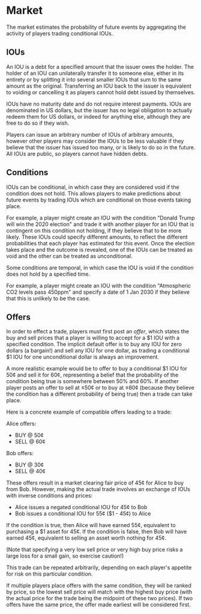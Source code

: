 # Market

The market estimates the probability of future events by aggregating the
activity of players trading conditional IOUs.

## IOUs

An IOU is a debt for a specified amount that the issuer owes the holder. The
holder of an IOU can unilaterally transfer it to someone else, either in its
entirety or by splitting it into several smaller IOUs that sum to the same
amount as the original. Transferring an IOU back to the issuer is equivalent
to voiding or cancelling it as players cannot hold debt issued by themselves.

IOUs have no maturity date and do not require interest payments. IOUs are
denominated in US dollars, but the issuer has no legal obligation to actually
redeem them for US dollars, or indeed for anything else, although they are
free to do so if they wish.

Players can issue an arbitrary number of IOUs of arbitrary amounts, however
other players may consider the IOUs to be less valuable if they believe that
the issuer has issued too many, or is likely to do so in the future. All IOUs
are public, so players cannot have hidden debts.

## Conditions

IOUs can be conditional, in which case they are considered void if the
condition does not hold. This allows players to make predictions about future
events by trading IOUs which are conditional on those events taking place.

For example, a player might create an IOU with the condition "Donald Trump
will win the 2020 election" and trade it with another player for an IOU that
is contingent on this condition not holding, if they believe that to be more
likely. These IOUs could specify different amounts, to reflect the different
probabilities that each player has estimated for this event. Once the election
takes place and the outcome is revealed, one of the IOUs can be treated as
void and the other can be treated as unconditional.

Some conditions are temporal, in which case the IOU is void if the condition
does not hold by a specified time.

For example, a player might create an IOU with the condition "Atmospheric CO2
levels pass 450ppm" and specify a date of 1 Jan 2030 if they believe that this
is unlikely to be the case.

## Offers

In order to effect a trade, players must first post an _offer_, which states
the buy and sell prices that a player is willing to accept for a $1 IOU with a
specified condition. The implicit default offer is to buy any IOU for zero
dollars (a bargain!) and sell any IOU for one dollar, as trading a conditional
$1 IOU for one unconditional dollar is always an improvement.

A more realistic example would be to offer to buy a conditional $1 IOU for 50¢
and sell it for 60¢, representing a belief that the probability of the
condition being true is somewhere between 50% and 60%. If another player posts
an offer to sell at ≤50¢ or to buy at ≥60¢ (because they believe the condition
has a different probability of being true) then a trade can take place.

Here is a concrete example of compatible offers leading to a trade:

Alice offers:
 - BUY @ 50¢
 - SELL @ 60¢

Bob offers:
 - BUY @ 30¢
 - SELL @ 40¢

These offers result in a market clearing fair price of 45¢ for Alice to buy
from Bob. However, making the actual trade involves an exchange of IOUs with
inverse conditions and prices:

 - Alice issues a negated conditional IOU for 45¢ to Bob
 - Bob issues a conditional IOU for 55¢ ($1 - 45¢) to Alice

If the condition is true, then Alice will have earned 55¢, equivalent to
purchasing a $1 asset for 45¢. If the condition is false, then Bob will have
earned 45¢, equivalent to selling an asset worth nothing for 45¢.

(Note that specifying a very low sell price or very high buy price risks a
large loss for a small gain, so exercise caution!)

This trade can be repeated arbitrarily, depending on each player's appetite
for risk on this particular condition.

If multiple players place offers with the same condition, they will be ranked
by price, so the lowest sell price will match with the highest buy price (with
the actual price for the trade being the midpoint of these two prices). If two
offers have the same price, the offer made earliest will be considered first.

